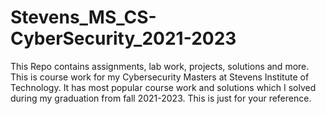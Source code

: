 # Stevens_MS_CS-CyberSecurity_2021-2023

This Repo contains assignments, lab work, projects, solutions and more. This is course work for my Cybersecurity Masters at Stevens Institute of Technology. It has most popular course work and solutions which I solved during my graduation from fall 2021-2023. This is just for your reference.



